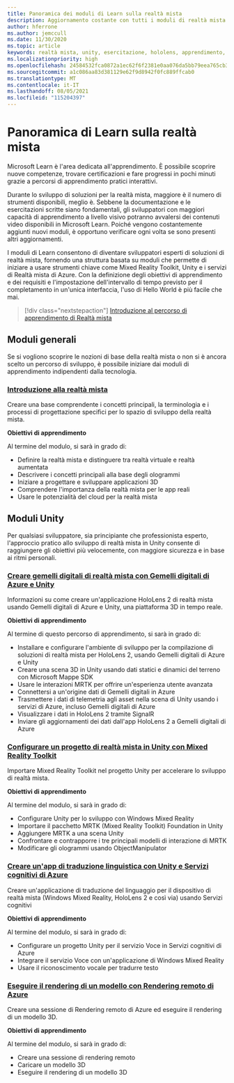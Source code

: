 ```yaml
---
title: Panoramica dei moduli di Learn sulla realtà mista
description: Aggiornamento costante con tutti i moduli di realtà mista disponibili, ospitati nella piattaforma Microsoft Learn.
author: hferrone
ms.author: jemccull
ms.date: 11/30/2020
ms.topic: article
keywords: realtà mista, unity, esercitazione, hololens, apprendimento, visore VR realtà mista, visore VR di windows mixed reality, visore per realtà virtuale, che cos'è la realtà virtuale, che cos'è la realtà aumentata, MRTK, mixed reality toolkit, traduzione, Azure, servizi cognitivi di Azure, Microsoft Learn
ms.localizationpriority: high
ms.openlocfilehash: 24584532fca0872a1ec62f6f2381e0aa076da5bb79eea765cb3a0a0f5736f36f
ms.sourcegitcommit: a1c086aa83d381129e62f9d8942f0fc889ffcab0
ms.translationtype: MT
ms.contentlocale: it-IT
ms.lasthandoff: 08/05/2021
ms.locfileid: "115204397"
---
```

# <a name="mixed-reality-learn-overview"></a>Panoramica di Learn sulla realtà mista

Microsoft Learn è l'area dedicata all'apprendimento. È possibile scoprire nuove competenze, trovare certificazioni e fare progressi in pochi minuti grazie a percorsi di apprendimento pratici interattivi. 

Durante lo sviluppo di soluzioni per la realtà mista, maggiore è il numero di strumenti disponibili, meglio è. Sebbene la documentazione e le esercitazioni scritte siano fondamentali, gli sviluppatori con maggiori capacità di apprendimento a livello visivo potranno avvalersi dei contenuti video disponibili in Microsoft Learn. Poiché vengono costantemente aggiunti nuovi moduli, è opportuno verificare ogni volta se sono presenti altri aggiornamenti.

I moduli di Learn consentono di diventare sviluppatori esperti di soluzioni di realtà mista, fornendo una struttura basata su moduli che permette di iniziare a usare strumenti chiave come Mixed Reality Toolkit, Unity e i servizi di Realtà mista di Azure. Con la definizione degli obiettivi di apprendimento e dei requisiti e l'impostazione dell'intervallo di tempo previsto per il completamento in un'unica interfaccia, l'uso di Hello World è più facile che mai. 

> [!div class="nextstepaction"]
> [Introduzione al percorso di apprendimento di Realtà mista](/learn/browse/?terms=mixed+reality)

## <a name="general-modules"></a>Moduli generali

Se si vogliono scoprire le nozioni di base della realtà mista o non si è ancora scelto un percorso di sviluppo, è possibile iniziare dai moduli di apprendimento indipendenti dalla tecnologia.

### <a name="introduction-to-mixed-reality"></a>[Introduzione alla realtà mista](/learn/modules/intro-to-mixed-reality/)

Creare una base comprendente i concetti principali, la terminologia e i processi di progettazione specifici per lo spazio di sviluppo della realtà mista.

**Obiettivi di apprendimento**

Al termine del modulo, si sarà in grado di:

* Definire la realtà mista e distinguere tra realtà virtuale e realtà aumentata
* Descrivere i concetti principali alla base degli ologrammi
* Iniziare a progettare e sviluppare applicazioni 3D
* Comprendere l'importanza della realtà mista per le app reali
* Usare le potenzialità del cloud per la realtà mista

## <a name="unity-modules"></a>Moduli Unity

Per qualsiasi sviluppatore, sia principiante che professionista esperto, l'approccio pratico allo sviluppo di realtà mista in Unity consente di raggiungere gli obiettivi più velocemente, con maggiore sicurezza e in base ai ritmi personali.

### <a name="build-mixed-reality-digital-twins-with-azure-digital-twins-and-unity"></a>[Creare gemelli digitali di realtà mista con Gemelli digitali di Azure e Unity](/learn/paths/build-mixed-reality-azure-digital-twins-unity/)

Informazioni su come creare un'applicazione HoloLens 2 di realtà mista usando Gemelli digitali di Azure e Unity, una piattaforma 3D in tempo reale.

**Obiettivi di apprendimento**

Al termine di questo percorso di apprendimento, si sarà in grado di:

* Installare e configurare l'ambiente di sviluppo per la compilazione di soluzioni di realtà mista per HoloLens 2, usando Gemelli digitali di Azure e Unity
* Creare una scena 3D in Unity usando dati statici e dinamici del terreno con Microsoft Mappe SDK
* Usare le interazioni MRTK per offrire un'esperienza utente avanzata
* Connettersi a un'origine dati di Gemelli digitali in Azure
* Trasmettere i dati di telemetria agli asset nella scena di Unity usando i servizi di Azure, incluso Gemelli digitali di Azure
* Visualizzare i dati in HoloLens 2 tramite SignalR
* Inviare gli aggiornamenti dei dati dall'app HoloLens 2 a Gemelli digitali di Azure

### <a name="set-up-a-mixed-reality-project-in-unity-with-the-mixed-reality-toolkit"></a>[Configurare un progetto di realtà mista in Unity con Mixed Reality Toolkit](/learn/modules/mixed-reality-toolkit-project-unity/)

Importare Mixed Reality Toolkit nel progetto Unity per accelerare lo sviluppo di realtà mista.

**Obiettivi di apprendimento**

Al termine del modulo, si sarà in grado di:

* Configurare Unity per lo sviluppo con Windows Mixed Reality
* Importare il pacchetto MRTK (Mixed Reality Toolkit) Foundation in Unity
* Aggiungere MRTK a una scena Unity
* Confrontare e contrapporre i tre principali modelli di interazione di MRTK
* Modificare gli ologrammi usando ObjectManipulator

### <a name="create-a-language-translator-app-with-unity--azure-cognitive-services"></a>[Creare un'app di traduzione linguistica con Unity e Servizi cognitivi di Azure](/learn/modules/create-language-translator-mixed-reality-application-unity-azure-cognitive-services/)

Creare un'applicazione di traduzione del linguaggio per il dispositivo di realtà mista (Windows Mixed Reality, HoloLens 2 e così via) usando Servizi cognitivi

**Obiettivi di apprendimento**

Al termine del modulo, si sarà in grado di:

* Configurare un progetto Unity per il servizio Voce in Servizi cognitivi di Azure
* Integrare il servizio Voce con un'applicazione di Windows Mixed Reality
* Usare il riconoscimento vocale per tradurre testo

### <a name="render-a-model-with-azure-remote-rendering"></a>[Eseguire il rendering di un modello con Rendering remoto di Azure](/learn/modules/render-model-azure-remote-rendering-unity/)

Creare una sessione di Rendering remoto di Azure ed eseguire il rendering di un modello 3D.

**Obiettivi di apprendimento**

Al termine del modulo, si sarà in grado di:

* Creare una sessione di rendering remoto
* Caricare un modello 3D
* Eseguire il rendering di un modello 3D